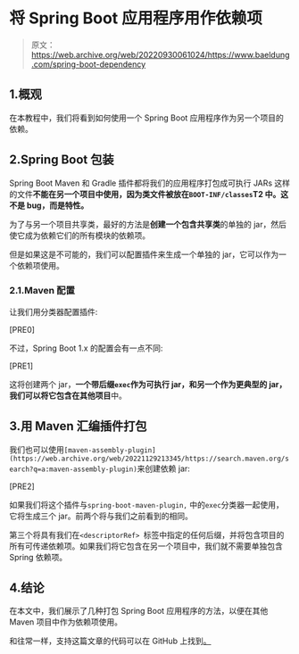 # 将 Spring Boot 应用程序用作依赖项

> 原文：<https://web.archive.org/web/20220930061024/https://www.baeldung.com/spring-boot-dependency>

## 1.概观

在本教程中，我们将看到如何使用一个 Spring Boot 应用程序作为另一个项目的依赖。

## 2.Spring Boot 包装

Spring Boot Maven 和 Gradle 插件都将我们的应用程序打包成可执行 JARs 这样的文件**不能在另一个项目中使用，因为类文件被放在`BOOT-INF/classes`T2 中。这不是 bug，而是特性。**

为了与另一个项目共享类，最好的方法是**创建一个包含共享类**的单独的 jar，然后使它成为依赖它们的所有模块的依赖项。

但是如果这是不可能的，我们可以配置插件来生成一个单独的 jar，它可以作为一个依赖项使用。

### 2.1.Maven 配置

让我们用分类器配置插件:

[PRE0]

不过，Spring Boot 1.x 的配置会有一点不同:

[PRE1]

这将创建两个 jar，**一个带后缀`exec`作为可执行 jar，**和**另一个作为更典型的 jar，我们可以将它包含在其他项目**中。

## 3.用 Maven 汇编插件打包

我们也可以使用`[maven-assembly-plugin](https://web.archive.org/web/20221129213345/https://search.maven.org/search?q=a:maven-assembly-plugin)`来创建依赖 jar:

[PRE2]

如果我们将这个插件与`spring-boot-maven-plugin,` 中的`exec`分类器一起使用，它将生成三个 jar。前两个将与我们之前看到的相同。

第三个将具有我们在`<descriptorRef> `标签中指定的任何后缀，并将包含项目的所有可传递依赖项。如果我们将它包含在另一个项目中，我们就不需要单独包含 Spring 依赖项。

## 4.结论

在本文中，我们展示了几种打包 Spring Boot 应用程序的方法，以便在其他 Maven 项目中作为依赖项使用。

和往常一样，支持这篇文章的代码可以在 GitHub 上找到[。](https://web.archive.org/web/20221129213345/https://github.com/eugenp/tutorials/tree/master/spring-boot-modules/spring-boot-crud)